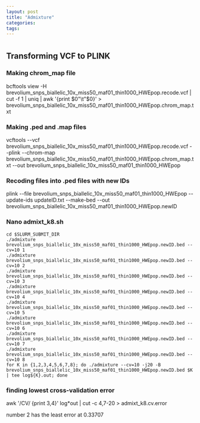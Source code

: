 ```yaml
---
layout: post
title: "Admixture"
categories: 
tags: 
---
```




# 

## Transforming VCF to PLINK


### Making chrom_map file
bcftools view -H brevolium_snps_biallelic_10x_miss50_maf01_thin1000_HWEpop.recode.vcf | cut -f 1 | uniq | awk '{print $0"\t"$0}' > brevolium_snps_biallelic_10x_miss50_maf01_thin1000_HWEpop.chrom_map.txt

### Making .ped and .map files
vcftools --vcf brevolium_snps_biallelic_10x_miss50_maf01_thin1000_HWEpop.recode.vcf --plink --chrom-map brevolium_snps_biallelic_10x_miss50_maf01_thin1000_HWEpop.chrom_map.txt --out brevolium_snps_biallelic_10x_miss50_maf01_thin1000_HWEpop


### Recoding files into .ped files with new IDs
plink --file brevolium_snps_biallelic_10x_miss50_maf01_thin1000_HWEpop --update-ids updateID.txt --make-bed --out brevolium_snps_biallelic_10x_miss50_maf01_thin1000_HWEpop.newID


### Nano admixt_k8.sh

    cd $SLURM_SUBMIT_DIR
    ./admixture brevolium_snps_biallelic_10x_miss50_maf01_thin1000_HWEpop.newID.bed --cv=10 1
    ./admixture     brevolium_snps_biallelic_10x_miss50_maf01_thin1000_HWEpop.newID.bed --cv=10 2
    ./admixture     brevolium_snps_biallelic_10x_miss50_maf01_thin1000_HWEpop.newID.bed --cv=10 3
    ./admixture brevolium_snps_biallelic_10x_miss50_maf01_thin1000_HWEpop.newID.bed --cv=10 4
    ./admixture brevolium_snps_biallelic_10x_miss50_maf01_thin1000_HWEpop.newID.bed --cv=10 5
    ./admixture brevolium_snps_biallelic_10x_miss50_maf01_thin1000_HWEpop.newID.bed --cv=10 6
    ./admixture brevolium_snps_biallelic_10x_miss50_maf01_thin1000_HWEpop.newID.bed --cv=10 7
    ./admixture brevolium_snps_biallelic_10x_miss50_maf01_thin1000_HWEpop.newID.bed --cv=10 8
    for K in {1,2,3,4,5,6,7,8}; do ./admixture --cv=10 -j20 -B brevolium_snps_biallelic_10x_miss50_maf01_thin1000_HWEpop.newID.bed $K | tee log${K}.out; done

### finding lowest cross-validation error
awk '/CV/ {print $3,$4}' log*out | cut -c 4,7-20 > admixt_k8.cv.error

number 2 has the least error at 0.33707